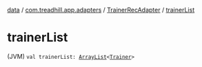 [data](../../index.md) / [com.treadhill.app.adapters](../index.md) / [TrainerRecAdapter](index.md) / [trainerList](./trainer-list.md)

# trainerList

(JVM) `val trainerList: `[`ArrayList`](https://kotlinlang.org/api/latest/jvm/stdlib/kotlin.collections/-array-list/index.html)`<`[`Trainer`](../../com.treadhill.app.data-types/-trainer/index.md)`>`